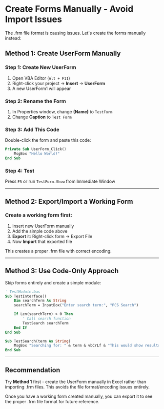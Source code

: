 # Create Forms Manually - Avoid Import Issues

The .frm file format is causing issues. Let's create the forms manually instead:

## Method 1: Create UserForm Manually

### Step 1: Create New UserForm
1. Open VBA Editor (`Alt + F11`)
2. Right-click your project → **Insert** → **UserForm**
3. A new UserForm1 will appear

### Step 2: Rename the Form
1. In Properties window, change **(Name)** to `TestForm`
2. Change **Caption** to `Test Form`

### Step 3: Add This Code
Double-click the form and paste this code:

```vb
Private Sub UserForm_Click()
    MsgBox "Hello World!"
End Sub
```

### Step 4: Test
Press `F5` or run `TestForm.Show` from Immediate Window

---

## Method 2: Export/Import a Working Form

### Create a working form first:
1. Insert new UserForm manually
2. Add the simple code above
3. **Export** it: Right-click form → Export File
4. Now **Import** that exported file

This creates a proper .frm file with correct encoding.

---

## Method 3: Use Code-Only Approach

Skip forms entirely and create a simple module:

```vb
' TestModule.bas
Sub TestInterface()
    Dim searchTerm As String
    searchTerm = InputBox("Enter search term:", "PCS Search")

    If Len(searchTerm) > 0 Then
        ' Call search function
        TestSearch searchTerm
    End If
End Sub

Sub TestSearch(term As String)
    MsgBox "Searching for: " & term & vbCrLf & "This would show results in a real implementation."
End Sub
```

---

## Recommendation

Try **Method 1** first - create the UserForm manually in Excel rather than importing .frm files. This avoids the file format/encoding issues entirely.

Once you have a working form created manually, you can export it to see the proper .frm file format for future reference.